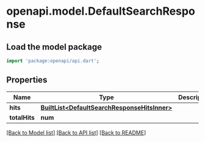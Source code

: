 # openapi.model.DefaultSearchResponse

## Load the model package
```dart
import 'package:openapi/api.dart';
```

## Properties
Name | Type | Description | Notes
------------ | ------------- | ------------- | -------------
**hits** | [**BuiltList&lt;DefaultSearchResponseHitsInner&gt;**](DefaultSearchResponseHitsInner.md) |  | [optional] 
**totalHits** | **num** |  | [optional] 

[[Back to Model list]](../README.md#documentation-for-models) [[Back to API list]](../README.md#documentation-for-api-endpoints) [[Back to README]](../README.md)


